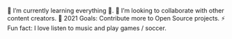 🌱 I’m currently learning everything 🤣.
👯 I’m looking to collaborate with other content creators.
🥅 2021 Goals: Contribute more to Open Source projects.
⚡ Fun fact: I love listen to music and play games / soccer.
